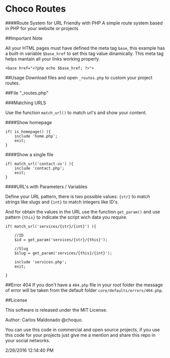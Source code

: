 # Choco Routes
####Route System for URL Friendly with PHP
A simple route system based in PHP for your website or projects

##Important Note

All your HTML pages must have defined the meta tag `base`, this example has a built-in variable `$base_href` to set this tag value dinamically. This meta tag helps mantain all your links working properly.

	<base href="<?php echo $base_href; ?>">

##Usage
Download files and open `_routes.php` to custom your project routes.


##File "_routes.php"

###Matching URLS

Use the function `match_url()` to match url's and show your content.

####Show homepage

	if( is_homepage() ){
		include 'home.php';
		exit;
	}

####Show a single file

	if( match_url('contact-us') ){
		include 'contact.php';
		exit;
	}

####URL's with Parameters / Variables

Define your URL pattern, there is two possible values: `{str}` to match strings like slugs and `{int}` to match integers like ID's.

And for obtain the values in the URL use the function `get_param()` and use pattern `{this}` to indicate the script wich data you require.

	if( match_url('services/{str}/{int}') ){

		//ID
		$id = get_param('services/{str}/{this}');
		
		//Slug
		$slug = get_param('services/{this}/{int}');
	
		include 'services.php';
		exit;

	}

##Error 404
If you don't have a `404.php` file in your root folder the message of error will be taken from the default folder `core/defaults/errors/404.php`.

##License

This software is released under the MIT License.

Author: Carlos Maldonado @choquo.

You can use this code in commercial and open source projects, if you use this code for your projects just give me a mention and share this repo in your social networks.

2/26/2016 12:14:40 PM 